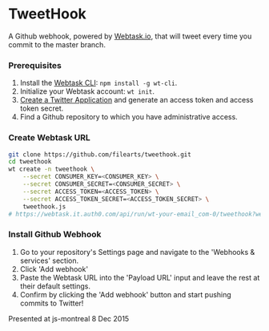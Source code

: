 # TweetHook

A Github webhook, powered by [Webtask.io](https://webtask.io), that will tweet
every time you commit to the master branch.

### Prerequisites

1. Install the [Webtask CLI](https://github.com/auth0/wt-cli): `npm install -g wt-cli`.
1. Initialize your Webtask account: `wt init`.
1. [Create a Twitter Application](https://apps.twitter.com/) and generate an access token and access token secret.
1. Find a Github repository to which you have administrative access.

### Create Webtask URL

```bash
git clone https://github.com/filearts/tweethook.git
cd tweethook
wt create -n tweethook \
    --secret CONSUMER_KEY=<CONSUMER_KEY> \
    --secret CONSUMER_SECRET=<CONSUMER_SECRET> \
    --secret ACCESS_TOKEN=<ACCESS_TOKEN> \
    --secret ACCESS_TOKEN_SECRET=<ACCESS_TOKEN_SECRET> \
    tweethook.js
# https://webtask.it.auth0.com/api/run/wt-your-email_com-0/tweethook?webtask_no_cache=1
```

### Install Github Webhook

1. Go to your repository's Settings page and navigate to the 'Webhooks & services' section.
2. Click 'Add webhook'
3. Paste the Webtask URL into the 'Payload URL' input and leave the rest at their default settings.
4. Confirm by clicking the 'Add webhook' button and start pushing commits to Twitter!


Presented at js-montreal 8 Dec 2015